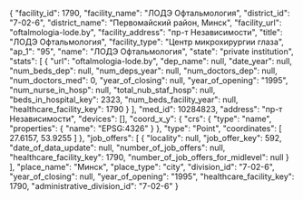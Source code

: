 {
    "facility_id": 1790,
    "facility_name": "ЛОДЭ Офтальмология",
    "district_id": "7-02-6",
    "district_name": "Первомайский район, Минск",
    "facility_url": "oftalmologia-lode.by",
    "facility_address": "пр-т Независимости",
    "title": "ЛОДЭ Офтальмология",
    "facility_type": "Центр микрохирургии глаза",
    "ap_1": "95",
    "name": "ЛОДЭ Офтальмология",
    "state": "private institution",
    "stats": [
        {
            "url": "oftalmologia-lode.by",
            "dep_name": null,
            "date_year": null,
            "num_beds_dep": null,
            "num_deps_year": null,
            "num_doctors_dep": null,
            "num_doctors_med": 0,
            "year_of_closing": null,
            "year_of_opening": "1995",
            "num_nurse_in_hosp": null,
            "total_nub_staf_hosp": null,
            "beds_in_hospital_key": 2323,
            "num_beds_facility_year": null,
            "healthcare_facility_key": 1790
        }
    ],
    "med_id": 10284823,
    "address": "пр-т Независимости",
    "devices": [],
    "coord_x_y": {
        "crs": {
            "type": "name",
            "properties": {
                "name": "EPSG:4326"
            }
        },
        "type": "Point",
        "coordinates": [
            27.6157,
            53.9255
        ]
    },
    "job_offers": [
        {
            "locality": null,
            "job_offer_key": 592,
            "date_of_data_update": null,
            "number_of_job_offers": null,
            "healthcare_facility_key": 1790,
            "number_of_job_offers_for_midlevel": null
        }
    ],
    "place_name": "Минск",
    "place_type": "city",
    "division_id": "7-02-6",
    "year_of_closing": null,
    "year_of_opening": "1995",
    "healthcare_facility_key": 1790,
    "administrative_division_id": "7-02-6"
}